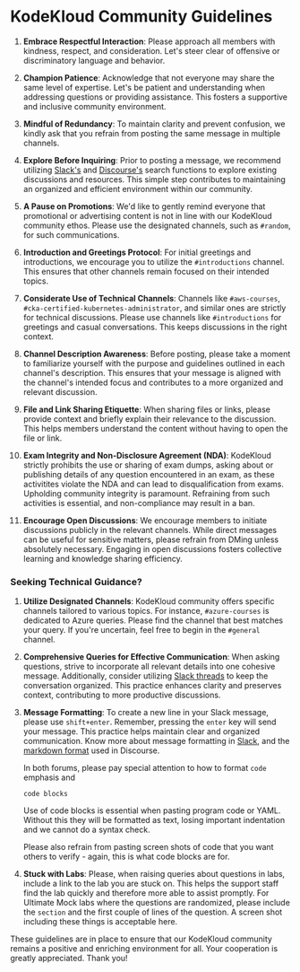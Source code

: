 # KodeKloud Community Guidelines

1. **Embrace Respectful Interaction**: Please approach all members with kindness, respect, and consideration. Let's steer clear of offensive or discriminatory language and behavior.

1. **Champion Patience**: Acknowledge that not everyone may share the same level of expertise. Let's be patient and understanding when addressing questions or providing assistance. This fosters a supportive and inclusive community environment.

1. **Mindful of Redundancy**: To maintain clarity and prevent confusion, we kindly ask that you refrain from posting the same message in multiple channels.

1. **Explore Before Inquiring**: Prior to posting a message, we recommend utilizing [Slack's](https://slack.com/intl/en-gb/help/articles/202528808-Search-in-Slack) and [Discourse's](https://kodekloud.com/community/search?expanded=true) search functions to explore existing discussions and resources. This simple step contributes to maintaining an organized and efficient environment within our community.

1. **A Pause on Promotions**: We'd like to gently remind everyone that promotional or advertising content is not in line with our KodeKloud community ethos. Please use the designated channels, such as `#random`, for such communications.

1. **Introduction and Greetings Protocol**: For initial greetings and introductions, we encourage you to utilize the `#introductions` channel. This ensures that other channels remain focused on their intended topics.

1. **Considerate Use of Technical Channels**: Channels like `#aws-courses`, `#cka-certified-kubernetes-administrator`, and similar ones are strictly for technical discussions. Please use channels like `#introductions` for greetings and casual conversations. This keeps discussions in the right context.

1. **Channel Description Awareness**: Before posting, please take a moment to familiarize yourself with the purpose and guidelines outlined in each channel's description. This ensures that your message is aligned with the channel's intended focus and contributes to a more organized and relevant discussion.

1. **File and Link Sharing Etiquette**: When sharing files or links, please provide context and briefly explain their relevance to the discussion. This helps members understand the content without having to open the file or link.

1. **Exam Integrity and Non-Disclosure Agreement (NDA)**: KodeKloud strictly prohibits the use or sharing of exam dumps, asking about or publishing details of any question encountered in an exam, as these activitites violate the NDA and can lead to disqualification from exams. Upholding community integrity is paramount. Refraining from such activities is essential, and non-compliance may result in a ban.

1. **Encourage Open Discussions**: We encourage members to initiate discussions publicly in the relevant channels. While direct messages can be useful for sensitive matters, please refrain from DMing unless absolutely necessary. Engaging in open discussions fosters collective learning and knowledge sharing efficiency.


### Seeking Technical Guidance?

1. **Utilize Designated Channels**: KodeKloud community offers specific channels tailored to various topics. For instance, `#azure-courses` is dedicated to Azure queries. Please find the channel that best matches your query. If you're uncertain, feel free to begin in the `#general` channel.

1. **Comprehensive Queries for Effective Communication**: When asking questions, strive to incorporate all relevant details into one cohesive message. Additionally, consider utilizing [Slack threads](https://slack.com/intl/en-gb/help/articles/115000769927-Use-threads-to-organise-discussions) to keep the conversation organized. This practice enhances clarity and preserves context, contributing to more productive discussions.

1. **Message Formatting**: To create a new line in your Slack message, please use `shift+enter`. Remember, pressing the `enter` key will send your message. This practice helps maintain clear and organized communication. Know more about message formatting in [Slack](https://slack.com/intl/en-in/help/articles/202288908-Format-your-messages), and the [markdown format](https://markdown-it.github.io/) used in Discourse.

    In both forums, please pay special attention to how to format `code` emphasis and

    ```
    code blocks
    ```

    Use of code blocks is essential when pasting program code or YAML. Without this they will be formatted as text, losing important indentation and we cannot do a syntax check.

    Please also refrain from pasting screen shots of code that you want others to verify - again, this is what code blocks are for.

1. **Stuck with Labs**: Please, when raising queries about questions in labs, include a link to the lab you are stuck on. This helps the support staff find the lab quickly and therefore more able to assist promptly. For Ultimate Mock labs where the questions are randomized, please include the `section` and the first couple of lines of the question. A screen shot including these things is acceptable here.

These guidelines are in place to ensure that our KodeKloud community remains a positive and enriching environment for all. Your cooperation is greatly appreciated. Thank you!